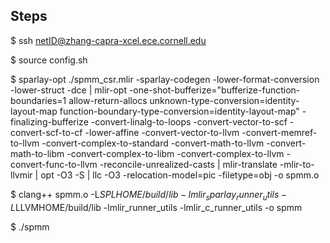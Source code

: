 
## Steps
$ ssh netID@zhang-capra-xcel.ece.cornell.edu

$ source config.sh

$ sparlay-opt ./spmm_csr.mlir -sparlay-codegen -lower-format-conversion -lower-struct -dce | mlir-opt -one-shot-bufferize="bufferize-function-boundaries=1 allow-return-allocs unknown-type-conversion=identity-layout-map function-boundary-type-conversion=identity-layout-map" -finalizing-bufferize -convert-linalg-to-loops -convert-vector-to-scf -convert-scf-to-cf -lower-affine -convert-vector-to-llvm -convert-memref-to-llvm -convert-complex-to-standard -convert-math-to-llvm -convert-math-to-libm -convert-complex-to-libm -convert-complex-to-llvm -convert-func-to-llvm -reconcile-unrealized-casts  | mlir-translate -mlir-to-llvmir | opt -O3 -S | llc -O3 -relocation-model=pic -filetype=obj -o spmm.o

$ clang++ spmm.o -L$SPLHOME/build/lib -lmlir_sparlay_runner_utils -L$LLVMHOME/build/lib -lmlir_runner_utils -lmlir_c_runner_utils -o spmm

$ ./spmm
